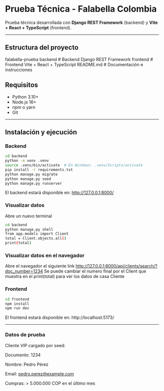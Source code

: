 # Prueba Técnica - Falabella Colombia

Prueba técnica desarrollada con **Django REST Framework** (backend) y **Vite + React + TypeScript** (frontend).

---

## Estructura del proyecto

falabella-prueba
backend # Backend Django REST Framework
frontend # Frontend Vite + React + TypeScript
README.md # Documentación e instrucciones

## Requisitos

- Python 3.10+
- Node.js 16+
- npm o yarn
- Git

---

## Instalación y ejecución

### Backend

```bash
cd backend
python -m venv .venv
source .venv/bin/activate  # En Windows: .venv/Scripts/activate
pip install -r requirements.txt
python manage.py migrate
python manage.py seed
python manage.py runserver
```

El backend estará disponible en: http://127.0.0.1:8000/

### Visualizar datos
Abre un nuevo terminal

```bash
cd backend
python manage.py shell
from app.models import Client
total = Client.objects.all()
print(total)
```
### Visualizar datos en el navegador

Abre el navegador el siguiente link http://127.0.0.1:8000/api/clients/search/?doc_number=1234
Se puede cambiar el numero final por el Client que muestra en el print(total) para ver los datos de casa Cliente

### Frontend

```bash
cd frontend
npm install
npm run dev
```

El frontend estará disponible en: http://localhost:5173/

---

### Datos de prueba

Cliente VIP cargado por seed:

Documento: 1234

Nombre: Pedro Pérez

Email: pedro.perez@example.com

Compras: > 5.000.000 COP en el último mes
